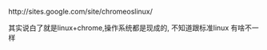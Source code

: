 <p>http://sites.google.com/site/chromeoslinux/</p><p>其实说白了就是linux+chrome,操作系统都是现成的, 不知道跟标准linux 有啥不一样<br /></p>